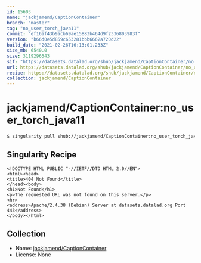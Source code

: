 ```yaml
---
id: 15603
name: "jackjamend/CaptionContainer"
branch: "master"
tag: "no_user_torch_java11"
commit: "ef16af43b9acb69ae15883b464d9f2336803983f"
version: "b66d0e5d859c653281bbb6662a720d22"
build_date: "2021-02-26T16:13:01.233Z"
size_mb: 6540.0
size: 3119296543
sif: "https://datasets.datalad.org/shub/jackjamend/CaptionContainer/no_user_torch_java11/2021-02-26-ef16af43-b66d0e5d/b66d0e5d859c653281bbb6662a720d22.sif"
url: https://datasets.datalad.org/shub/jackjamend/CaptionContainer/no_user_torch_java11/2021-02-26-ef16af43-b66d0e5d/
recipe: https://datasets.datalad.org/shub/jackjamend/CaptionContainer/no_user_torch_java11/2021-02-26-ef16af43-b66d0e5d/Singularity
collection: jackjamend/CaptionContainer
---
```


# jackjamend/CaptionContainer:no_user_torch_java11

```bash
$ singularity pull shub://jackjamend/CaptionContainer:no_user_torch_java11
```

## Singularity Recipe

```singularity
<!DOCTYPE HTML PUBLIC "-//IETF//DTD HTML 2.0//EN">
<html><head>
<title>404 Not Found</title>
</head><body>
<h1>Not Found</h1>
<p>The requested URL was not found on this server.</p>
<hr>
<address>Apache/2.4.38 (Debian) Server at datasets.datalad.org Port 443</address>
</body></html>
```

## Collection

 - Name: [jackjamend/CaptionContainer](https://github.com/jackjamend/CaptionContainer)
 - License: None

